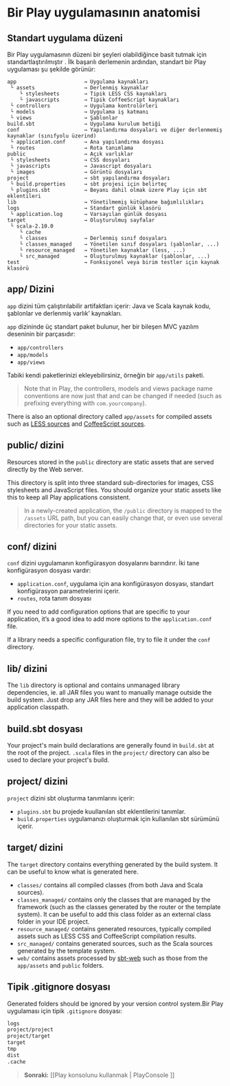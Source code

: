 <!--- Copyright (C) 2009-2013 Typesafe Inc. <http://www.typesafe.com> -->
# Bir Play uygulamasının anatomisi

## Standart uygulama düzeni

Bir Play uygulamasının düzeni bir şeyleri olabildiğince basit tutmak için standartlaştırılmıştır . İlk başarılı derlemenin ardından, standart bir Play uygulaması şu şekilde görünür:

```
app                      → Uygulama kaynakları
 └ assets                → Derlenmiş kaynaklar
    └ stylesheets        → Tipik LESS CSS kaynakları
    └ javascripts        → Tipik CoffeeScript kaynakları
 └ controllers           → Uygulama kontrolörleri
 └ models                → Uygulama iş katmanı
 └ views                 → Şablonlar
build.sbt                → Uygulama kurulum betiği
conf                     → Yapılandırma dosyaları ve diğer derlenmemiş kaynaklar (sınıfyolu üzerind)
 └ application.conf      → Ana yapılandırma dosyası
 └ routes                → Rota tanımlama
public                   → Açık varlıklar
 └ stylesheets           → CSS dosyaları
 └ javascripts           → Javascript dosyaları
 └ images                → Görüntü dosyaları
project                  → sbt yapılandırma dosyaları
 └ build.properties      → sbt projesi için belirteç
 └ plugins.sbt           → Beyanı dahil olmak üzere Play için sbt eklentileri
lib                      → Yönetilmemiş kütüphane bağımlılıkları
logs                     → Standart günlük klasörü
 └ application.log       → Varsayılan günlük dosyası
target                   → Oluşturulmuş sayfalar
 └ scala-2.10.0            
    └ cache              
    └ classes            → Derlenmiş sınıf dosyaları
    └ classes_managed    → Yönetilen sınıf dosyaları (şablonlar, ...)
    └ resource_managed   → Yönetilen kaynaklar (less, ...)
    └ src_managed        → Oluşturulmuş kaynaklar (şablonlar, ...)
test                     → Fonksiyonel veya birim testler için kaynak klasörü
```

## app/ Dizini

`app` dizini tüm çalıştırılabilir artifaktları içerir: Java ve Scala kaynak kodu, şablonlar ve derlenmiş varlık’ kaynakları.

`app` dizininde üç standart paket bulunur, her bir bileşen MVC yazılım deseninin bir parçasıdır: 

- `app/controllers`
- `app/models`
- `app/views`

Tabiki kendi paketlerinizi ekleyebilirsiniz, örneğin bir `app/utils` paketi.

> Note that in Play, the controllers, models and views package name conventions are now just that and can be changed if needed (such as prefixing everything with `com.yourcompany`).

There is also an optional directory called `app/assets` for compiled assets such as [LESS sources](http://lesscss.org/) and [CoffeeScript sources](http://coffeescript.org/).

## public/ dizini

Resources stored in the `public` directory are static assets that are served directly by the Web server.

This directory is split into three standard sub-directories for images, CSS stylesheets and JavaScript files. You should organize your static assets like this to keep all Play applications consistent.

> In a newly-created application, the `/public` directory is mapped to the `/assets` URL path, but you can easily change that, or even use several directories for your static assets.

## conf/ dizini

`conf` dizini uygulamanın konfigürasyon dosyalarını barındırır. İki tane konfigürasyon dosyası vardır:

- `application.conf`, uygulama için ana konfigürasyon dosyası, standart konfigürasyon parametrelerini içerir.
- `routes`, rota tanım dosyası

If you need to add configuration options that are specific to your application, it’s a good idea to add more options to the `application.conf` file.

If a library needs a specific configuration file, try to file it under the `conf` directory.

## lib/ dizini

The `lib` directory is optional and contains unmanaged library dependencies, ie. all JAR files you want to manually manage outside the build system. Just drop any JAR files here and they will be added to your application classpath.

## build.sbt dosyası

Your project's main build declarations are generally found in `build.sbt` at the root of the project. `.scala` files in the `project/` directory can also be used to declare your project's build.

## project/ dizini

`project` dizini sbt oluşturma tanımlarını içerir:

- `plugins.sbt` bu projede kuullanılan sbt eklentilerini tanımlar.
- `build.properties` uygulamanızı oluşturmak için kullanılan sbt sürümünü içerir.

## target/ dizini

The `target` directory contains everything generated by the build system. It can be useful to know what is generated here.

- `classes/` contains all compiled classes (from both Java and Scala sources).
- `classes_managed/` contains only the classes that are managed by the framework (such as the classes generated by the router or the template system). It can be useful to add this class folder as an external class folder in your IDE project.
- `resource_managed/` contains generated resources, typically compiled assets such as LESS CSS and CoffeeScript compilation results.
- `src_managed/` contains generated sources, such as the Scala sources generated by the template system.
- `web/` contains assets processed by [sbt-web](https://github.com/sbt/sbt-web#sbt-web) such as those from the `app/assets` and `public` folders.

## Tipik .gitignore dosyası

Generated folders should be ignored by your version control system.Bir Play uygulaması için tipik `.gitignore` dosyası:

```txt
logs
project/project
project/target
target
tmp
dist
.cache
```

> **Sonraki:** [[Play konsolunu kullanmak | PlayConsole ]]

